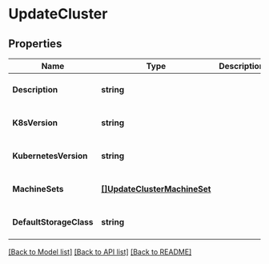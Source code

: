 # UpdateCluster

## Properties
Name | Type | Description | Notes
------------ | ------------- | ------------- | -------------
**Description** | **string** |  | [optional] [default to null]
**K8sVersion** | **string** |  | [optional] [default to null]
**KubernetesVersion** | **string** |  | [optional] [default to null]
**MachineSets** | [**[]UpdateClusterMachineSet**](UpdateClusterMachineSet.md) |  | [optional] [default to null]
**DefaultStorageClass** | **string** |  | [optional] [default to null]

[[Back to Model list]](../README.md#documentation-for-models) [[Back to API list]](../README.md#documentation-for-api-endpoints) [[Back to README]](../README.md)

